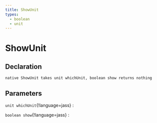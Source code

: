 ```yaml
---
title: ShowUnit
types:
  - boolean
  - unit
---
```


# ShowUnit

## Declaration

```jass
native ShowUnit takes unit whichUnit, boolean show returns nothing
```

## Parameters
`unit whichUnit`{!language=jass}
: 

`boolean show`{!language=jass}
: 
